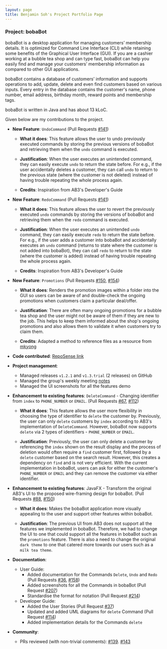 ```yaml
---
layout: page
title: Benjamin Soh's Project Portfolio Page
---
```


### Project: bobaBot

bobaBot is a desktop application for managing customers’ membership details. It is optimized for Command Line Interface (CLI) while retaining some benefits of the Graphical User Interface (GUI). If you are a cashier working at a bubble tea shop and can type fast, bobaBot can help you easily find and manage your customers’ membership information as compared to other GUI applications.

bobaBot contains a database of customers’ information and supports operations to add, update, delete and even find customers based on various inputs. Every entry in the database contains the customer's name, phone number, email address, birthday month, reward points and membership tags.

bobaBot is written in Java and has about 13 kLoC.

Given below are my contributions to the project.
* **New Feature**: `UndoCommand` (Pull Requests [#141](https://github.com/AY2223S1-CS2103T-W09-1/tp/pull/141))
    * **What it does**: This feature allows the user to undo previously executed commands by storing the previous versions of bobaBot and retrieving them when the `undo` command is executed.

    * **Justification**: When the user executes an unintended command, they can easily execute `undo` to return the state before. For e.g., if the user accidentally deletes a customer, they can call `undo` to return to the previous state (where the customer is not deleted) instead of having trouble repeating the whole process again.

    *  **Credits**: Inspiration from AB3's Developer's Guide


* **New Feature**: `RedoCommand` (Pull Requests [#141](https://github.com/AY2223S1-CS2103T-W09-1/tp/pull/141))
    * **What it does**: This feature allows the user to revert the previously executed `undo` commands by storing the versions of bobaBot and retrieving them when the `redo` command is executed.

    * **Justification**: When the user executes an unintended `undo` command, they can easily execute `redo` to return the state before. For e.g., if the user adds a customer into bobaBot and accidentally executes an `undo` command (returns to state where the customer is not added into bobaBot), they can call `redo` to return to the state (where the customer is added) instead of having trouble repeating the whole process again.

    *  **Credits**: Inspiration from AB3's Developer's Guide


* **New Feature**: `Promotions` (Pull Requests [#150](https://github.com/AY2223S1-CS2103T-W09-1/tp/pull/150), [#154](https://github.com/AY2223S1-CS2103T-W09-1/tp/pull/154))
    * **What it does**: Renders the promotion images within a folder into the GUI so users can be aware of and double-check the ongoing promotions when customers claim a particular deal/offer.

    * **Justification**: There are often many ongoing promotions for a bubble tea shop and the user might not be aware of them if they are new to the job. This helps to keep them informed about the shop's ongoing promotions and also allows them to validate it when customers try to claim them.

    *  **Credits**: Adapted a method to reference files as a resource from [mkyong](https://mkyong.com/java/java-read-a-file-from-resources-folder/)


*  **Code contributed**: [RepoSense link](https://nus-cs2103-ay2223s1.github.io/tp-dashboard/?search=w09&sort=groupTitle&sortWithin=title&timeframe=commit&mergegroup=&groupSelect=groupByRepos&breakdown=true&checkedFileTypes=docs~functional-code~test-code~other&since=2022-09-16&tabOpen=true&tabType=authorship&zFR=false&tabAuthor=bensohh&tabRepo=AY2223S1-CS2103T-W09-1%2Ftp%5Bmaster%5D&authorshipIsMergeGroup=false&authorshipFileTypes=docs~functional-code~test-code~other&authorshipIsBinaryFileTypeChecked=false&authorshipIsIgnoredFilesChecked=false)


* **Project management**:
    * Managed releases `v1.2.1` and `v1.3.trial` (2 releases) on GitHub
    * Managed the group's weekly meeting [notes](https://docs.google.com/document/d/1AXohjIbRHtfREuhE_MzOeW9P974NsOOpw3zL6W8-Dv8/edit)
    * Managed the UI screenshots for all the features demo


* **Enhancement to existing features**: `DeleteCommand` - Changing identifier from `index` to `PHONE_NUMBER` or `EMAIL`. (Pull Requests [#67](https://github.com/AY2223S1-CS2103T-W09-1/tp/pull/67), [#112](https://github.com/AY2223S1-CS2103T-W09-1/tp/pull/112))
    * **What it does**: This feature allows the user more flexibility in choosing the type of identifier to `delete` the customer by. Previously, the user can only `delete` customers by `index` according to AB3's implementation of `DeleteCommand`. However, bobaBot now supports `delete` via 2 types of identifiers - `PHONE_NUMBER` or `EMAIL`.

    * **Justification**: Previously, the user can only delete a customer by referencing the `index` shown on the result display and the process of deletion would often require a `find` customer first, followed by a `delete` customer based on the search result. However, this creates a dependency on `find` and is not very efficient. With the current implementation in bobaBot, users can ask for either the customer's `PHONE_NUMBER` or `EMAIL` and they can remove the customer via either identifier.


* **Enhancement to existing features**: JavaFX - Transform the original AB3's UI to the proposed wire-framing design for bobaBot. (Pull Requests [#88](https://github.com/AY2223S1-CS2103T-W09-1/tp/pull/88), [#150](https://github.com/AY2223S1-CS2103T-W09-1/tp/pull/150))
    * **What it does**: Makes the bobaBot application more visually appealing to the user and support other features within bobaBot.

    * **Justification**: The previous UI from AB3 does not support all the features we implemented in bobaBot. Therefore, we had to change the UI to one that could support all the features in bobaBot such as the `promotions` feature. There is also a need to change the original `dark theme` to one that catered more towards our users such as a `milk tea theme`.


* **Documentation**:
    * User Guide:
        * Added documentation for the Commands `Delete`, `Undo` and `Redo` (Pull Requests [#36](https://github.com/AY2223S1-CS2103T-W09-1/tp/pull/36), [#158](https://github.com/AY2223S1-CS2103T-W09-1/tp/pull/158/files))
        * Added screenshots for all the Commands in bobaBot (Pull Request [#207](https://github.com/AY2223S1-CS2103T-W09-1/tp/pull/207))
        * Standardise the format for notation (Pull Request [#214](https://github.com/AY2223S1-CS2103T-W09-1/tp/pull/214))
    *	Developer Guide:
         *	Added the User Stories (Pull Request [#37](https://github.com/AY2223S1-CS2103T-W09-1/tp/pull/37))
         *	Updated and added UML diagrams for `delete` Command (Pull Request [#114](https://github.com/AY2223S1-CS2103T-W09-1/tp/pull/114))
         *	Added implementation details for the Commands `delete`


* **Community**:
    * PRs reviewed (with non-trivial comments): [#139](https://github.com/AY2223S1-CS2103T-W09-1/tp/pull/139). [#143](https://github.com/AY2223S1-CS2103T-W09-1/tp/pull/143)
